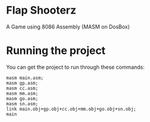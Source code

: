 # Flap Shooterz
A Game using 8086 Assembly (MASM on DosBox)

# Running the project

You can get the project to run through these commands:
```
masm main.asm;
masm gp.asm;
masm cc.asm;
masm mm.asm;
masm go.asm;
masm sn.asm;
link main.obj+gp.obj+cc.obj+mm.obj+go.obj+sn.obj;
main
```
